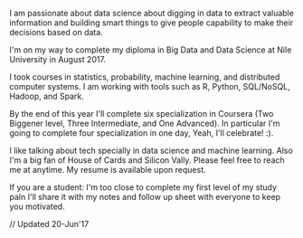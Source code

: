 I am passionate about data science about digging in data to extract valuable information and building smart things to give people capability to make their decisions based on data.

I'm on my way to complete my diploma in Big Data and Data Science at Nile University in August 2017.	

I took courses in statistics, probability, machine learning, and distributed computer systems. I am working with tools such as R, Python, SQL/NoSQL, Hadoop, and Spark.

By the end of this year I'll complete six specialization in Coursera (Two Biggener level, Three Intermediate, and One Advanced). In particular I'm going to complete four specialization in one day, Yeah, I'll celebrate! :).

I like talking about tech specially in data science and machine learning. Also I'm a big fan of House of Cards and Silicon Vally.
Please feel free to reach me at anytime. My resume is available upon request.

If you are a student: I'm too close to complete my first level of my study paln I'll share it with my notes and follow up sheet with everyone to keep you motivated.

// Updated 20-Jun'17
